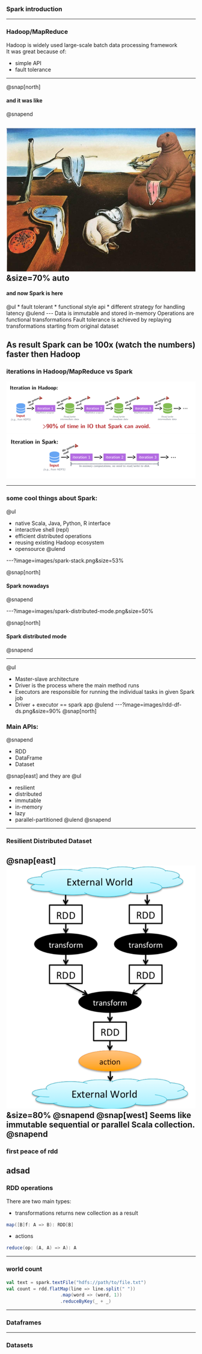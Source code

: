 ### Spark introduction

---
### Hadoop/MapReduce

Hadoop is widely used large-scale batch data processing framework  
It was great because of:
* simple API
* fault tolerance
---
@snap[north]
#### and it was like
@snapend

![WaitingForSpark](images/endless-waiting.png)&size=70% auto
---
<h4> and now Spark is here </h4>
@ul
* fault tolerant
* functional style api
* different strategy for handling latency 
@ulend
--- 
Data is immutable and stored in-memory     
Operations are functional transformations       
Fault tolerance is achieved by replaying transformations starting from original dataset     
  
As result Spark can be 100x (watch the numbers) faster then Hadoop      
---
### iterations in Hadoop/MapReduce vs Spark
![Hadoop iterations](images/hadoop-iterations.png)
![Spark iterations](images/spark-iterations.png)

---
### some cool things about Spark: 
@ul
* native Scala, Java, Python, R interface   
* interactive shell (repl)    
* efficient distributed operations   
* reusing existing Hadoop ecosystem  
* opensource 
@ulend

---?image=images/spark-stack.png&size=53%

@snap[north]

<h4> Spark nowadays </h4>

@snapend

---?image=images/spark-distributed-mode.png&size=50%

@snap[north]
<h4> Spark distributed mode </h4>
@snapend

---
@ul
* Master-slave architecture   
* Driver is the process where the main method runs  
* Executors are responsible for running the individual tasks in given Spark job
* Driver + executor == spark app 
@ulend
---?image=images/rdd-df-ds.png&size=90%
@snap[north]
### Main APIs:
@snapend

* RDD
* DataFrame
* Dataset 

@snap[east]
and they are
@ul
* resilient
* distributed
* immutable
* in-memory
* lazy
* parallel-partitioned 
@ulend
@snapend
--- 
### Resilient Distributed Dataset 
@snap[east]
![RDD Flow](images/rdd-flow.png)&size=80%
@snapend
@snap[west]
Seems like immutable sequential or parallel Scala collection.
@snapend
---
### first peace of rdd
adsad
---
### RDD operations
There are two main types:
* transformations
returns new collection as a result
```scala
map([B]f: A => B): RDD[B]
```
* actions
```scala
reduce(op: (A, A) => A): A
```
---
### world count 
```scala
val text = spark.textFile("hdfs://path/to/file.txt")
val count = rdd.flatMap(line => line.split(" "))
                    .map(word => (word, 1))
                    .reduceByKey(_ + _)
```
---
### Dataframes
---
### Datasets